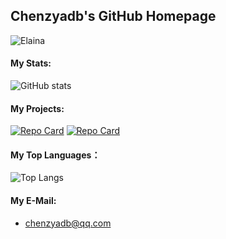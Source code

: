 ## Chenzyadb's GitHub Homepage
![Elaina](https://github.com/chenzyyzd/chenzyyzd/blob/main/images/elaina.gif)  
#### My Stats:
![GitHub stats](https://github-readme-stats-df8hhyc13-chenzyyzd.vercel.app/api?username=chenzyyzd&count_private=true)  
#### My Projects:
[![Repo Card](https://github-readme-stats-df8hhyc13-chenzyyzd.vercel.app/api/pin/?username=chenzyyzd&repo=CuprumTurbo-Scheduler)](https://github.com/chenzyyzd/CuprumTurbo-Scheduler)
[![Repo Card](https://github-readme-stats-df8hhyc13-chenzyyzd.vercel.app/api/pin/?username=chenzyyzd&repo=WannaRecite)](https://github.com/chenzyyzd/WannaRecite)  
#### My Top Languages：
![Top Langs](https://github-readme-stats-df8hhyc13-chenzyyzd.vercel.app/api/top-langs/?username=chenzyyzd&layout=compact)
#### My E-Mail:
- chenzyadb@qq.com
